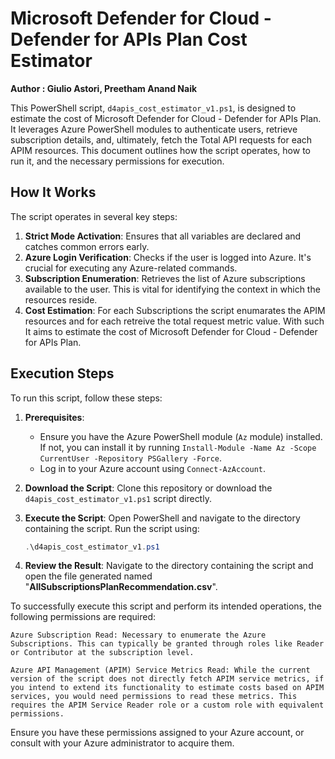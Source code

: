 # Microsoft Defender for Cloud - Defender for APIs Plan Cost Estimator

**Author  : Giulio Astori, Preetham Anand Naik**  

This PowerShell script, `d4apis_cost_estimator_v1.ps1`, is designed to estimate the cost of Microsoft Defender for Cloud - Defender for APIs Plan. It leverages Azure PowerShell modules to authenticate users, retrieve subscription details, and, ultimately, fetch the Total API requests for each APIM resources. This document outlines how the script operates, how to run it, and the necessary permissions for execution.

## How It Works

The script operates in several key steps:
1. **Strict Mode Activation**: Ensures that all variables are declared and catches common errors early.
2. **Azure Login Verification**: Checks if the user is logged into Azure. It's crucial for executing any Azure-related commands.
3. **Subscription Enumeration**: Retrieves the list of Azure subscriptions available to the user. This is vital for identifying the context in which the resources reside.
4. **Cost Estimation**: For each Subscriptions the script enumarates the APIM resources and for each retreive the total request metric value. With such It aims to estimate the cost of Microsoft Defender for Cloud - Defender for APIs Plan.

## Execution Steps

To run this script, follow these steps:

1. **Prerequisites**:
   - Ensure you have the Azure PowerShell module (`Az` module) installed. If not, you can install it by running `Install-Module -Name Az -Scope CurrentUser -Repository PSGallery -Force`.
   - Log in to your Azure account using `Connect-AzAccount`.

2. **Download the Script**: Clone this repository or download the `d4apis_cost_estimator_v1.ps1` script directly.

3. **Execute the Script**: Open PowerShell and navigate to the directory containing the script. Run the script using:
   ```powershell
   .\d4apis_cost_estimator_v1.ps1
4. **Review the Result**: Navigate to the directory containing the script and open the file generated named "**AllSubscriptionsPlanRecommendation.csv**".

To successfully execute this script and perform its intended operations, the following permissions are required:

    Azure Subscription Read: Necessary to enumerate the Azure Subscriptions. This can typically be granted through roles like Reader or Contributor at the subscription level.

    Azure API Management (APIM) Service Metrics Read: While the current version of the script does not directly fetch APIM service metrics, if you intend to extend its functionality to estimate costs based on APIM services, you would need permissions to read these metrics. This requires the APIM Service Reader role or a custom role with equivalent permissions.

Ensure you have these permissions assigned to your Azure account, or consult with your Azure administrator to acquire them.